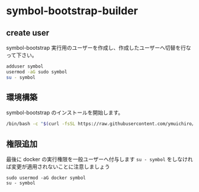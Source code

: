 # symbol-bootstrap-builder

## create user

symbol-bootstrap 実行用のユーザーを作成し、作成したユーザーへ切替を行なって下さい。

```sh
adduser symbol
usermod -aG sudo symbol
su - symbol
```

## 環境構築

symbol-bootstrap のインストールを開始します。

```sh
/bin/bash -c "$(curl -fsSL https://raw.githubusercontent.com/ymuichiro/symbol-node-builder/main/scripts/install.sh)"
```

## 権限追加

最後に docker の実行権限を一般ユーザーへ付与します
`su - symbol` をしなければ変更が適用されないことに注意しましょう

```
sudo usermod -aG docker symbol
su - symbol
```
